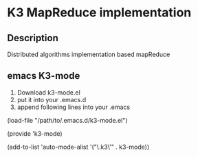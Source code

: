 K3 MapReduce implementation
===========================

Description
-----------

Distributed algorithms implementation based mapReduce

emacs K3-mode
-------------

1. Download k3-mode.el 
2. put it into your .emacs.d
3. append following lines into your .emacs

(load-file "/path/to/.emacs.d/k3-mode.el")
 
(provide 'k3-mode)
 
(add-to-list 'auto-mode-alist '("\\.k3\\'" . k3-mode)) 

